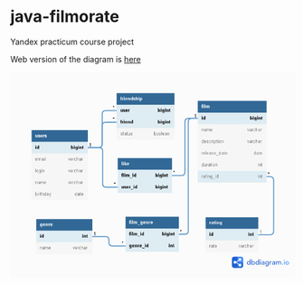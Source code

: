# java-filmorate
Yandex practicum course project

Web version of the diagram is [here](https://dbdiagram.io/d/629a294a54ce26352756ae01)

![DB diagramm](filmorate.png)
